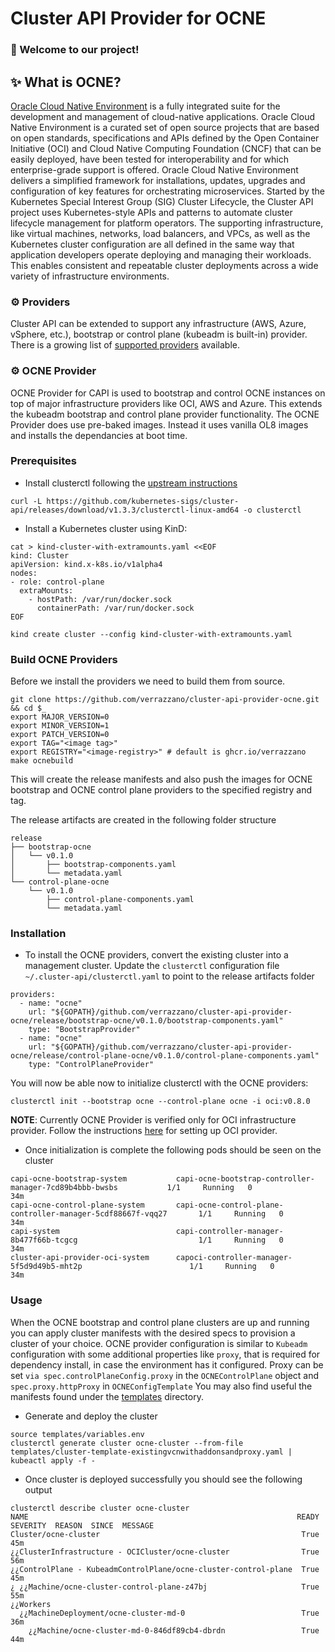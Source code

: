 
# Cluster API Provider for OCNE

### 👋 Welcome to our project! 

## ✨ What is OCNE?

[Oracle Cloud Native Environment](https://docs.oracle.com/en/operating-systems/olcne/) is a fully integrated suite for the development and management of cloud-native applications. Oracle Cloud Native Environment is a curated set of open source projects that are based on open standards, specifications and APIs defined by the Open Container Initiative (OCI) and Cloud Native Computing Foundation (CNCF) that can be easily deployed, have been tested for interoperability and for which enterprise-grade support is offered. Oracle Cloud Native Environment delivers a simplified framework for installations, updates, upgrades and configuration of key features for orchestrating microservices.
Started by the Kubernetes Special Interest Group (SIG) Cluster Lifecycle, the Cluster API project uses Kubernetes-style APIs and patterns to automate cluster lifecycle management for platform operators. The supporting infrastructure, like virtual machines, networks, load balancers, and VPCs, as well as the Kubernetes cluster configuration are all defined in the same way that application developers operate deploying and managing their workloads. This enables consistent and repeatable cluster deployments across a wide variety of infrastructure environments.

### ⚙️ Providers

Cluster API can be extended to support any infrastructure (AWS, Azure, vSphere, etc.), bootstrap or control plane (kubeadm is built-in) provider. There is a growing list of [supported providers](https://cluster-api.sigs.k8s.io/reference/providers.html) available.

### ⚙️ OCNE Provider

OCNE Provider for CAPI is used to bootstrap and control OCNE instances on top of major infrastructure providers like OCI, AWS and Azure. This extends the kubeadm bootstrap and  control plane provider functionality.
The OCNE Provider does use pre-baked images. Instead it uses vanilla OL8 images and installs the dependancies at boot time. 

### Prerequisites

* Install clusterctl following the [upstream instructions](https://cluster-api.sigs.k8s.io/user/quick-start.html#install-clusterctl)
```
curl -L https://github.com/kubernetes-sigs/cluster-api/releases/download/v1.3.3/clusterctl-linux-amd64 -o clusterctl
```

* Install a Kubernetes cluster using KinD:
```
cat > kind-cluster-with-extramounts.yaml <<EOF
kind: Cluster
apiVersion: kind.x-k8s.io/v1alpha4
nodes:
- role: control-plane
  extraMounts:
    - hostPath: /var/run/docker.sock
      containerPath: /var/run/docker.sock
EOF

kind create cluster --config kind-cluster-with-extramounts.yaml
```

### Build OCNE Providers

Before we install the providers we need to build them from source. 

```shell
git clone https://github.com/verrazzano/cluster-api-provider-ocne.git && cd $_
export MAJOR_VERSION=0
export MINOR_VERSION=1
export PATCH_VERSION=0
export TAG="<image tag>"
export REGISTRY="<image-registry>" # default is ghcr.io/verrazzano
make ocnebuild
```

This will create the release manifests and also push the images for OCNE bootstrap and OCNE control plane providers to the specified registry and tag. 

The release artifacts are created in the following folder structure 

```shell
release
├── bootstrap-ocne
│   └── v0.1.0
│       ├── bootstrap-components.yaml
│       └── metadata.yaml
└── control-plane-ocne
    └── v0.1.0
        ├── control-plane-components.yaml
        └── metadata.yaml
```

### Installation

* To install the OCNE providers, convert the existing cluster into a management cluster. Update the `clusterctl` configuration file `~/.cluster-api/clusterctl.yaml` to point to the release artifacts folder

```shell
providers:
  - name: "ocne"
    url: "${GOPATH}/github.com/verrazzano/cluster-api-provider-ocne/release/bootstrap-ocne/v0.1.0/bootstrap-components.yaml"
    type: "BootstrapProvider"
  - name: "ocne"
    url: "${GOPATH}/github.com/verrazzano/cluster-api-provider-ocne/release/control-plane-ocne/v0.1.0/control-plane-components.yaml"
    type: "ControlPlaneProvider"
```

You will now be able now to initialize clusterctl with the OCNE providers:

```
clusterctl init --bootstrap ocne --control-plane ocne -i oci:v0.8.0
```

**NOTE**: Currently OCNE Provider is verified only for OCI infrastructure provider. Follow the instructions [here](https://oracle.github.io/cluster-api-provider-oci/gs/install-cluster-api.html) for setting up OCI provider.

* Once initialization is complete the following pods should be seen on the cluster 
```shell
capi-ocne-bootstrap-system           capi-ocne-bootstrap-controller-manager-7cd89b4bbb-bwsbs           1/1     Running   0              34m
capi-ocne-control-plane-system       capi-ocne-control-plane-controller-manager-5cdf88667f-vqq27       1/1     Running   0              34m
capi-system                          capi-controller-manager-8b477f66b-tcgcg                           1/1     Running   0              34m
cluster-api-provider-oci-system      capoci-controller-manager-5f5d9d49b5-mht2p                        1/1     Running   0              34m
```

### Usage 

When the OCNE bootstrap and control plane clusters are up and running you can apply cluster manifests with the desired specs  to provision a cluster of your choice.
OCNE provider configuration is similar to `Kubeadm` configuration with some additional properties like `proxy`, that is required for dependency install, in case the environment has it configured. Proxy can be set ```via spec.controlPlaneConfig.proxy``` in the `OCNEControlPlane` object and `spec.proxy.httpProxy` in `OCNEConfigTemplate`
You may also find useful the manifests found under the [templates](./templates/) directory.

* Generate and deploy the cluster
```shell
source templates/variables.env
clusterctl generate cluster ocne-cluster --from-file templates/cluster-template-existingvcnwithaddonsandproxy.yaml | kubeactl apply -f -
```

* Once cluster is deployed successfully you should see the following output
```shell
clusterctl describe cluster ocne-cluster
NAME                                                            READY  SEVERITY  REASON  SINCE  MESSAGE
Cluster/ocne-cluster                                             True                     45m
¿¿ClusterInfrastructure - OCICluster/ocne-cluster                True                     56m
¿¿ControlPlane - KubeadmControlPlane/ocne-cluster-control-plane  True                     45m
¿ ¿¿Machine/ocne-cluster-control-plane-z47bj                     True                     55m
¿¿Workers
  ¿¿MachineDeployment/ocne-cluster-md-0                          True                     36m
    ¿¿Machine/ocne-cluster-md-0-846df89cb4-dbrdn                 True                     44m
```


